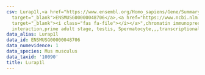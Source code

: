 ```yaml
---
csv: Lurap1l,<a href="https://www.ensembl.org/Homo_sapiens/Gene/Summary?db=core;g=ENSMUSG00000048706"
  target="_blank">ENSMUSG00000048706</a>,<a href="https://www.ncbi.nlm.nih.gov/pubmed/25450459"
  target="_blank"><i class="fas fa-file"></i></a>",chromatin immunoprecipitation assay,direct
  interaction,prime adult stage, testis, Spermatocyte,,,transcriptional regulation,
data_alias: Lurap1l
data_id: ENSMUSG00000048706
data_numevidence: 1
data_species: Mus musculus
data_taxid: '10090'
title: Lurap1l
---
```

